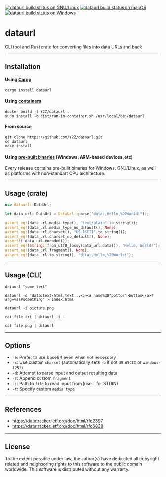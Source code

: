[![dataurl build status on GNU/Linux](https://github.com/Y2Z/dataurl/workflows/GNU%2FLinux/badge.svg)](https://github.com/Y2Z/dataurl/actions?query=workflow%3AGNU%2FLinux)
[![dataurl build status on macOS](https://github.com/Y2Z/dataurl/workflows/macOS/badge.svg)](https://github.com/Y2Z/dataurl/actions?query=workflow%3AmacOS)
[![dataurl build status on Windows](https://github.com/Y2Z/dataurl/workflows/Windows/badge.svg)](https://github.com/Y2Z/dataurl/actions?query=workflow%3AWindows)

# dataurl

CLI tool and Rust crate for converting files into data URLs and back


---------------------------------------------------


## Installation

#### Using [Cargo](https://crates.io/crates/dataurl)

```console
cargo install dataurl
```

#### Using [containers](https://www.docker.com/)

```console
docker build -t Y2Z/dataurl .
sudo install -b dist/run-in-container.sh /usr/local/bin/dataurl
```

#### From source

```console
git clone https://github.com/Y2Z/dataurl.git
cd dataurl
make install
```

#### Using [pre-built binaries](https://github.com/Y2Z/dataurl/releases) (Windows, ARM-based devices, etc)

Every release contains pre-built binaries for Windows, GNU/Linux, as well as platforms with non-standart CPU architecture.


---------------------------------------------------


## Usage (crate)

```rust
use dataurl::DataUrl;

let data_url: DataUrl = DataUrl::parse("data:,Hello,%20World!")?;

assert_eq!(data_url.media_type(), "text/plain".to_string());
assert_eq!(data_url.media_type_no_default(), None);
assert_eq!(data_url.charset(), "US-ASCII".to_string());
assert_eq!(data_url.charset_no_default(), None);
assert!(!data_url.encoded());
assert_eq!(String::from_utf8_lossy(data_url.data()), "Hello, World!");
assert_eq!(data_url.fragment(), None);
assert_eq!(data_url.to_string(), "data:,Hello,%20World!");
```


---------------------------------------------------


## Usage (CLI)

```console
dataurl "some text"
```

```console
dataurl -d 'data:text/html,text...<p><a name%3D"bottom">bottom</a>?arg=val#something' > index.html
```

```console
dataurl -i picture.png
```

```console
cat file.txt | dataurl -i -
```

```console
cat file.png | dataurl
```

---------------------------------------------------


## Options

 - `-b`: Prefer to use base64 even when not necessary
 - `-c`: Use custom `charset` (automatically sets `-b` if not `US-ASCII` or `windows-1252`)
 - `-d`: Attempt to parse input and output resulting data
 - `-f`: Append custom `fragment`
 - `-i`: Path to `file` to read input from (use `-` for STDIN)
 - `-t`: Specify custom `media type`


---------------------------------------------------


## References

 - https://datatracker.ietf.org/doc/html/rfc2397
 - https://datatracker.ietf.org/doc/html/rfc6838


---------------------------------------------------


## License

To the extent possible under law, the author(s) have dedicated all copyright related and neighboring rights to this software to the public domain worldwide.
This software is distributed without any warranty.
